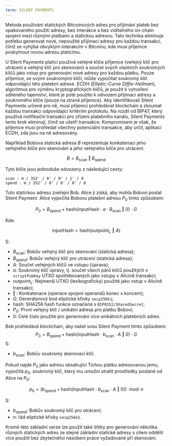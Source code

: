 ```yaml
---
term: SILENT PAYMENTS
---
```


Metoda používání statických Bitcoinových adres pro přijímání plateb bez opakovaného použití adresy, bez interakce a bez viditelného on-chain spojení mezi různými platbami a statickou adresou. Tato technika eliminuje potřebu generovat nové, nepoužité přijímací adresy pro každou transakci, čímž se vyhýbá obvyklým interakcím v Bitcoinu, kde musí příjemce poskytnout novou adresu platícímu.

U Silent Payments platící používá veřejné klíče příjemce (veřejný klíč pro utrácení a veřejný klíč pro skenování) a součet svých vlastních soukromých klíčů jako vstup pro generování nové adresy pro každou platbu. Pouze příjemce, se svými soukromými klíči, může vypočítat soukromý klíč odpovídající této platební adrese. ECDH (*Elliptic-Curve Diffie-Hellman*), algoritmus pro výměnu kryptografických klíčů, je použit k vytvoření sdíleného tajemství, které je poté použito k odvození přijímací adresy a soukromého klíče (pouze na straně příjemce). Aby identifikovali Silent Payments určené pro ně, musí příjemci prohledávat blockchain a zkoumat každou transakci odpovídající kritériím protokolu. Na rozdíl od BIP47, který používá notifikační transakci pro zřízení platebního kanálu, Silent Payments tento krok eliminují, čímž se ušetří transakce. Kompromisem je však, že příjemce musí prohledat všechny potenciální transakce, aby určil, aplikací ECDH, zda jsou na ně adresovány.

Například Bobova statická adresa $B$ reprezentuje konkatenaci jeho veřejného klíče pro skenování a jeho veřejného klíče pro utrácení:

$$ B = B_{\text{scan}} \text{ ‖ } B_{\text{spend}} $$

Tyto klíče jsou jednoduše odvozeny z následující cesty:

```text
scan : m / 352' / 0' / 0' / 1' / 0
spend : m / 352' / 0' / 0' / 0' / 0
```

Tuto statickou adresu zveřejní Bob. Alice ji získá, aby mohla Bobovi poslat Silent Payment. Alice vypočítá Bobovu platební adresu $P_0$ tímto způsobem:

$$  P_0 = B_{\text{spend}} + \text{hash}(\text{inputHash} \cdot a \cdot B_{\text{scan}} \text{ ‖ } 0) \cdot G  $$

Kde:

$$  \text{inputHash} = \text{hash}(\text{outpoint}_L \text{ ‖ } A)  $$

S:
* $B_{\text{scan}}$: Bobův veřejný klíč pro skenování (statická adresa);
* $B_{\text{spend}}$: Bobův veřejný klíč pro utrácení (statická adresa);
* $A$: Součet veřejných klíčů ve vstupu (úprava);
* $a$: Soukromý klíč úpravy, tj. součet všech párů klíčů použitých v `scriptPubKey` UTXO spotřebovaných jako vstupy v Alicině transakci;
* $\text{outpoint}_L$: Nejmenší UTXO (lexikograficky) použité jako vstup v Alicině transakci;
* $\text{ ‖ }$: Konkatenace (operace spojení operandů konec s koncem);
* $G$: Generátorový bod eliptické křivky `secp256k1`;
* $\text{hash}$: SHA256 hash funkce označená s `BIP0352/SharedSecret`;
* $P_0$: První veřejný klíč / unikátní adresa pro platbu Bobovi;
* $0$: Celé číslo použité pro generování více unikátních platebních adres.

Bob prohledává blockchain, aby našel svou Silent Payment tímto způsobem:
$$  P_0 = B_{\text{spend}} + \text{hash}(\text{inputHash} \cdot b_{\text{scan}} \cdot A \text{ ‖ } 0) \cdot G  $$
S:
* $b_{\text{scan}}$: Bobův soukromý skenovací klíč.

Pokud najde $P_0$ jako adresu obsahující Tichou platbu adresovanou jemu, vypočítá $p_0$, soukromý klíč, který mu umožní utratit prostředky poslané od Alice na $P_0$:

$$ p_0 = (b_{\text{spend}} + \text{hash}(\text{inputHash} \cdot b_{\text{scan}} \cdot A \text{ ‖ } 0)) \mod n $$

S:
* $b_{\text{spend}}$: Bobův soukromý klíč pro utrácení;
* $n$: řád eliptické křivky `secp256k1`.

Kromě této základní verze lze použít také štítky pro generování několika různých statických adres ze stejné základní statické adresy s cílem oddělit více použití bez zbytečného násobení práce vyžadované při skenování.